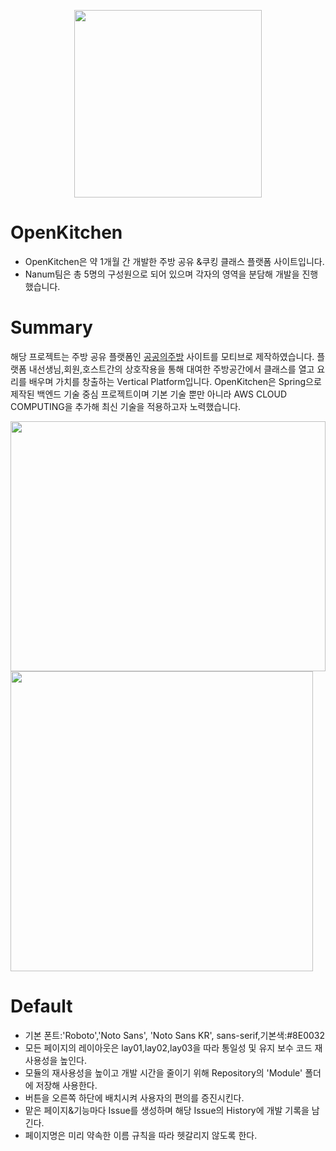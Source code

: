 <p align="center"><img src="https://user-images.githubusercontent.com/54735867/80936697-38fc4f80-8e0d-11ea-8294-7d0dda749065.png" width="300" height="300"></p>


# OpenKitchen
<ul>
<li>OpenKitchen은 약 1개월 간 개발한 주방 공유 &amp;쿠킹 클래스 플랫폼 사이트입니다.</li> 
<li>Nanum팀은 총 5명의 구성원으로 되어 있으며 각자의 영역을 분담해 개발을 진행했습니다. </li>
</ul>

# Summary
해당 프로젝트는 주방 공유 플랫폼인 <a href="https://www.public-kitchen.com/">공공의주방</a> 사이트를 모티브로 제작하였습니다.
플랫폼 내선생님,회원,호스트간의 상호작용을 통해  대여한 주방공간에서 클래스를 열고 요리를 배우며 가치를 창출하는 Vertical Platform입니다.
OpenKitchen은 Spring으로 제작된 백엔드 기술 중심 프로젝트이며 기본 기술 뿐만 아니라 AWS CLOUD COMPUTING을 추가해 최신 기술을 적용하고자 노력했습니다. 

<img src="https://user-images.githubusercontent.com/54735867/80943236-b0d47500-8e21-11ea-89dc-4492e5e760a8.png" width="100%" height="400">
<img src="https://user-images.githubusercontent.com/54735867/80943238-b16d0b80-8e21-11ea-9490-aa0e75c2dd57.png" width="98%" height="480">

# Default
<ul>
  <li>기본 폰트:'Roboto','Noto Sans', 'Noto Sans KR', sans-serif,기본색:#8E0032</li>
  <li>모든 페이지의 레이아웃은 lay01,lay02,lay03을 따라 통일성 및 유지 보수 코드 재사용성을 높인다.</li>
  <li>모듈의 재사용성을 높이고 개발 시간을 줄이기 위해 Repository의 'Module' 폴더에 저장해 사용한다.</li>
  <li>버튼을 오른쪽 하단에 배치시켜 사용자의 편의를 증진시킨다.</li>
  <li>맡은 페이지&기능마다 Issue를 생성하며 해당 Issue의 History에 개발 기록을 남긴다.</li>
  <li>페이지명은 미리 약속한 이름 규칙을 따라 헷갈리지 않도록 한다.</li>
</ul>








